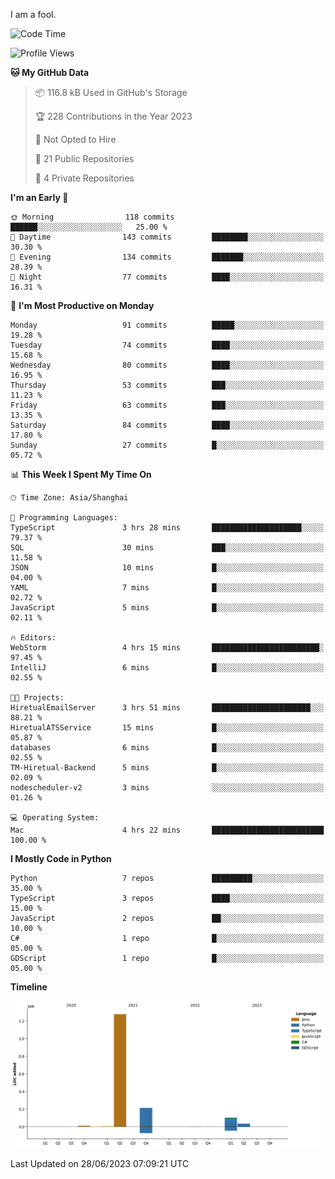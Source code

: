 I am a fool.

<!--START_SECTION:waka-->
![Code Time](http://img.shields.io/badge/Code%20Time-503%20hrs%2022%20mins-blue)

![Profile Views](http://img.shields.io/badge/Profile%20Views-3-blue)

**🐱 My GitHub Data** 

> 📦 116.8 kB Used in GitHub's Storage 
 > 
> 🏆 228 Contributions in the Year 2023
 > 
> 🚫 Not Opted to Hire
 > 
> 📜 21 Public Repositories 
 > 
> 🔑 4 Private Repositories 
 > 
**I'm an Early 🐤** 

```text
🌞 Morning                118 commits         ██████░░░░░░░░░░░░░░░░░░░   25.00 % 
🌆 Daytime                143 commits         ████████░░░░░░░░░░░░░░░░░   30.30 % 
🌃 Evening                134 commits         ███████░░░░░░░░░░░░░░░░░░   28.39 % 
🌙 Night                  77 commits          ████░░░░░░░░░░░░░░░░░░░░░   16.31 % 
```
📅 **I'm Most Productive on Monday** 

```text
Monday                   91 commits          █████░░░░░░░░░░░░░░░░░░░░   19.28 % 
Tuesday                  74 commits          ████░░░░░░░░░░░░░░░░░░░░░   15.68 % 
Wednesday                80 commits          ████░░░░░░░░░░░░░░░░░░░░░   16.95 % 
Thursday                 53 commits          ███░░░░░░░░░░░░░░░░░░░░░░   11.23 % 
Friday                   63 commits          ███░░░░░░░░░░░░░░░░░░░░░░   13.35 % 
Saturday                 84 commits          ████░░░░░░░░░░░░░░░░░░░░░   17.80 % 
Sunday                   27 commits          █░░░░░░░░░░░░░░░░░░░░░░░░   05.72 % 
```


📊 **This Week I Spent My Time On** 

```text
🕑︎ Time Zone: Asia/Shanghai

💬 Programming Languages: 
TypeScript               3 hrs 28 mins       ████████████████████░░░░░   79.37 % 
SQL                      30 mins             ███░░░░░░░░░░░░░░░░░░░░░░   11.58 % 
JSON                     10 mins             █░░░░░░░░░░░░░░░░░░░░░░░░   04.00 % 
YAML                     7 mins              █░░░░░░░░░░░░░░░░░░░░░░░░   02.72 % 
JavaScript               5 mins              █░░░░░░░░░░░░░░░░░░░░░░░░   02.11 % 

🔥 Editors: 
WebStorm                 4 hrs 15 mins       ████████████████████████░   97.45 % 
IntelliJ                 6 mins              █░░░░░░░░░░░░░░░░░░░░░░░░   02.55 % 

🐱‍💻 Projects: 
HiretualEmailServer      3 hrs 51 mins       ██████████████████████░░░   88.21 % 
HiretualATSService       15 mins             █░░░░░░░░░░░░░░░░░░░░░░░░   05.87 % 
databases                6 mins              █░░░░░░░░░░░░░░░░░░░░░░░░   02.55 % 
TM-Hiretual-Backend      5 mins              █░░░░░░░░░░░░░░░░░░░░░░░░   02.09 % 
nodescheduler-v2         3 mins              ░░░░░░░░░░░░░░░░░░░░░░░░░   01.26 % 

💻 Operating System: 
Mac                      4 hrs 22 mins       █████████████████████████   100.00 % 
```

**I Mostly Code in Python** 

```text
Python                   7 repos             █████████░░░░░░░░░░░░░░░░   35.00 % 
TypeScript               3 repos             ████░░░░░░░░░░░░░░░░░░░░░   15.00 % 
JavaScript               2 repos             ██░░░░░░░░░░░░░░░░░░░░░░░   10.00 % 
C#                       1 repo              █░░░░░░░░░░░░░░░░░░░░░░░░   05.00 % 
GDScript                 1 repo              █░░░░░░░░░░░░░░░░░░░░░░░░   05.00 % 
```



**Timeline**

![Lines of Code chart](https://raw.githubusercontent.com/VeejaLiu/VeejaLiu/master/assets/bar_graph.png)


 Last Updated on 28/06/2023 07:09:21 UTC
<!--END_SECTION:waka-->
